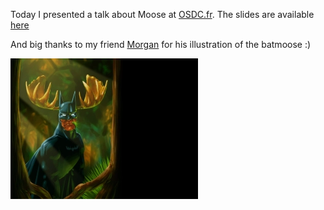 Today I presented a talk about Moose at [OSDC.fr](http://osdc.fr). The slides are available [here](http://franck.lumberjaph.net/blog/slides/Introduction_a_Moose.pdf)

And big thanks to my friend [Morgan](http://www.bwoup.com) for his illustration of the batmoose :)

![batmoose](../assets/batmoose_1024cut-300x225.webp)

